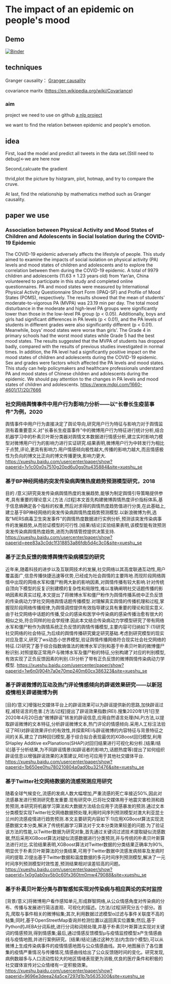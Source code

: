 # The impact of an epidemic on people's mood
## Demo
[![Binder](https://mybinder.org/badge_logo.svg)](https://mybinder.org/v2/gh/PPPHUB/twitter-emotion-recognition/HEAD)

## techniques
Granger causality： [Granger causality](https://en.wikipedia.org/wiki/Granger_causality)

covariance maritx (https://en.wikipedia.org/wiki/Covariance)
### aim
project we need to use on github
[a nlp project](https://github.com/PPPHUB/twitter-emotion-recognition)

we want to find the relation between epidemic and people's emotion.

## idea
First, load the model and predict all tweets in the data set.(Still need to debug)<-we are here now

Second,calcuate the gradient 

thrid,plot the picture by histgram, plot, hotmap, and try to compare the cruve.

At last, find the relationship by mathematics method such as Granger causality.

## paper we use
### Association between Physical Activity and Mood States of Children and Adolescents in Social Isolation during the COVID-19 Epidemic
The COVID-19 epidemic adversely affects the lifestyle of people. This study aimed to examine the impacts of social isolation on physical activity (PA) levels and mood states of children and adolescents and to explore the correlation between them during the COVID-19 epidemic. A total of 9979 children and adolescents (11.63 ± 1.23 years old) from Yan’an, China volunteered to participate in this study and completed online questionnaires. PA and mood states were measured by International Physical Activity Questionnaire Short Form (IPAQ-SF) and Profile of Mood States (POMS), respectively. The results showed that the mean of students’ moderate-to-vigorous PA (MVPA) was 23.19 min per day. The total mood disturbance in the moderate and high-level PA groups were significantly lower than those in the low-level PA group (p < 0.05). Additionally, boys and girls had significant differences in PA levels (p < 0.01), and the PA levels of students in different grades were also significantly different (p < 0.01). Meanwhile, boys’ mood states were worse than girls’. The Grade 4 in primary schools had the worst mood states while Grade 5 had the best mood states. The results suggested that the MVPA of students has dropped badly, compared with the results of previous studies investigated in normal times. In addition, the PA level had a significantly positive impact on the mood states of children and adolescents during the COVID-19 epidemic. Sex and grades were factors which affected the PA levels and mood states. This study can help policymakers and healthcare professionals understand PA and mood states of Chinese children and adolescents during the epidemic. We should pay attention to the changes in PA levels and mood states of children and adolescents.
https://www.mdpi.com/1660-4601/17/20/7666
### 社交网络舆情事件中用户行为影响力分析——以"长春长生疫苗事件"为例，2020
舆情事件中用户行为直接决定了舆论导向,研究用户行为特征与影响力对于舆情监测有着重要意义.对"长春长生疫苗事件"中的微博用户行为特征进行统计分析,结合机器学习中的朴素贝叶斯分类器对舆情文本数据进行情感分析,建立实时影响力模型对微博用户行为的影响力进行实证研究.结果表明,微博用户行为中转发行为相比于点赞,评论,更具有影响力.用户情感倾向极性越大,传播的影响力越大,而且情感极性为负向的博文比正向的博文传播更快,影响力更大.
https://xueshu.baidu.com/usercenter/paper/show?paperid=1v1c00x0s7510g20pd6u0gs0tu435884&site=xueshu_se 


### 基于BP神经网络的突发传染病舆情热度趋势预测模型研究，2018
目的 /意义]研究突发传染病舆情热度的发展趋势,能够为制定舆情引导策略提供参考,具有重要的理论意义.[方法 /过程]本文首先构建微博舆情热度评价指标体系,基于信息熵确定各个指标的权重,然后对求得的舆情热度趋势值进行分类,在此基础上,建立基于BP神经网络的突发传染病舆情热度趋势预测模型.以新浪微博为例,选取"MERS病毒卫生突发事件"的舆情热度数据进行实例分析,预测该突发传染病事件的发展趋势,从而验证模型的可行性.[结果/结论]实验结果表明,该模型能有效预测突发传染病舆情热度趋势,进而为舆情管控提供决策支持.
https://xueshu.baidu.com/usercenter/paper/show?paperid=eee83a3c0dc1f318853a86fdb5d4c3c0&site=xueshu_se

### 基于正负反馈的微博舆情传染病模型的研究

近年来,随着科技的进步以及互联网技术的发展,社交网络以其高度联通互动性,用户覆盖面广,信息传播快捷迅速等优势,已经成为社会舆情的主要阵地.而现阶段网络舆情中出现的网络水军和僵尸粉两大新的影响因素,对舆情传播有较大影响.针对传统自顶向下模型的反复识别建模的复杂性和局限性,难以准确阐明社交话题传播的影响因素和真实过程,本文提出了将微博水军和僵尸粉作为舆情传播系统中正负反馈的传染病动力学社交网络舆情话题传播模型.对理解真实舆情的传播机理和过程,掌握现阶段网络传播规律,为舆情调控提供有效指导建议具有重要的理论和现实意义.由于社交网络中话题的传播,受众的感染和医学中传染病的感染传播治愈有很大的相似之处,符合同样的社会学规律.因此本文结合传染病动力学模型研究了带有网络水军和僵尸粉作为舆情系统正负反馈的舆情传播模型,主要内容可归纳如下:(1)研究社交网络的社会特征,为后续的舆情传播研究奠定研究基础.考虑到研究模型的现实对应及意义,研究了ws动态小世界模型,验证舆情传播网络符合现实社会社交网络的特征.(2)研究了基于综合指数熵值法的微博水军识别和基于朴素贝叶斯的微博僵尸粉识别.对照提取正常用户与微博水军及僵尸粉的特征,分别构建了对应的判别模型,有效实现了正负反馈因素的判别.(3)分析了带有正负反馈的微博舆情传染病动力学模型.
https://xueshu.baidu.com/usercenter/paper/show?paperid=1w6n0j904h7a0e70mp240m60cx386323&site=xueshu_se


### 基于辟谣微博的互动及热门评论情感倾向的辟谣效果研究——以新冠疫情相关辟谣微博为例
[目的/意义]增强社交媒体平台上的辟谣效果可以为辟谣提供新的思路,加快辟谣过程,减轻谣言的危害.[方法/过程]提出了辟谣效果指数(REI).搜集2020年1月1日至2020年4月20日由"微博辟谣"转发的辟谣信息,应用自然语言处理(NLP)方法,以提取辟谣微博的文本特征,分析辟谣微博文本,热门评论的情感倾向.采用人工标注法验证了REI对辟谣效果评价的有效性,并探索REI与辟谣微博的内容特征与背景特征之间的关系,建立了四种回归模型,基于综合拟合表现最优的XGBoost回归模型,利用SHapley Additive exPlanations(SHAP)对回归结果进行可视化和分析.[结果/结论]基于分析结果,为不同辟谣情景(如辟谣者的影响力,话题热度等)提出了如何组织辟谣信息以增强辟谣效果的决策建议,REI也可应用于其他社交媒体平台.
https://xueshu.baidu.com/usercenter/paper/show?paperid=1b650ee0hu780210804a0ad0bu321476&site=xueshu_se 

### 基于Twitter社交网络数据的流感预测应用研究

随着全球气候变化,流感的发病人数大幅增加,严重流感的死亡率接近50%,因此对流感暴发进行预测研究愈发重要.现有研究中,已将社交媒体用于地震灾害检测和趋势预测,本研究将机器学习算法和大数据方法结合应用于流感暴发的预测.通过文本分类模型实现Twitter社交网络数据预处理,利用时间序列预测模型对澳大利亚昆士兰州的流感疫情进行趋势预测.本文主要研究内容如下:1)应用XGBoost算法实现流感数据文本分类,解决了传统机器学习算法对于文本分类效果较差的问题.为了验证该方法的性能,以Twitter数据为研究对象,首先通过关键词过滤技术提取疑似流感数据,然后采用XGBoost算法对疑似流感数据进行分类预测,并与传统的朴素贝叶斯算法进行对比.实验结果表明,XGBoost算法对Twitter数据的分类结果正确率为90%,明显优于朴素贝叶斯算法的分类结果,可用于Twitter数据中流感发病频率及发病时间的提取.2)提出基于Twitter数据和温度数据的多元时间序列预测模型,解决了一元时间序列预测模型时效性差,预测结果相对误差较高的问题。
https://xueshu.baidu.com/usercenter/paper/show?paperid=1x0g0ab0sv5b0c60fx360tm0mw479088&site=xueshu_se 

### 基于朴素贝叶斯分类与群智感知实现对传染病与相应舆论的实时监控

[背景/意义]将微博用户看作感知单元,形成群智网络,从公众情感角度对传染病的分布、传播与发展进行简洁直观、可视化的描述。[方法/过程]研究分五个部分。首先,爬取与事件相关的微博帖集;其次,利用数据过滤模型α过滤与事件关联度不高的帖集;同时,基于OpenStreetMap查询并检测位置以返回真实位置集;然后,基于Python的JIEBA分词系统,进行分词和词频处理,并基于朴素贝叶斯算法实现对关键词的情感预测,得到情感集;最后,通过情感反馈模型μ与疫情监控模型э产生情感曲线与疫情地图,并进行案例研究。[结果/结论]通过这种方法(内含四个模型),可以从微博上生成传染病事件的疫情情感地图与公众情感曲线。其中,地图展示了各位置集的疫情严重情况与传播情况,情感曲线给出了公众反馈随时间的变化。研究发现,病例数越多与人口流动性较大的地区情绪表现更为消极,优良的医疗条件和积极的社交媒体宣传对公众情绪有一定积极效果。
https://xueshu.baidu.com/usercenter/paper/show?paperid=9696e3deea24a5ce7297d1b7b5635300&site=xueshu_se
